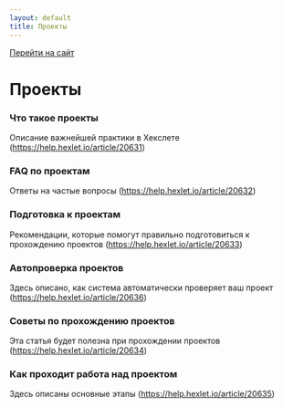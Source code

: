 ```yaml
---
layout: default
title: Проекты
---
```


[Перейти на сайт](https://ru.hexlet.io)

# Проекты

### Что такое проекты

Описание важнейшей практики в Хекслете (https://help.hexlet.io/article/20631)

### FAQ по проектам

Ответы на частые вопросы (https://help.hexlet.io/article/20632)

### Подготовка к проектам

Рекомендации, которые помогут правильно подготовиться к прохождению проектов (https://help.hexlet.io/article/20633)

### Автопроверка проектов

Здесь описано, как система автоматически проверяет ваш проект (https://help.hexlet.io/article/20636)

### Советы по прохождению проектов

Эта статья будет полезна при прохождении проектов (https://help.hexlet.io/article/20634)

### Как проходит работа над проектом

Здесь описаны основные этапы (https://help.hexlet.io/article/20635)
